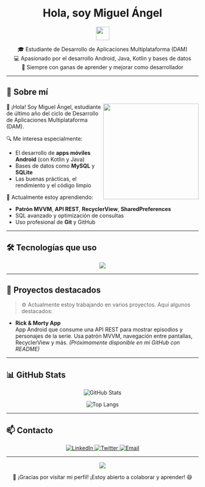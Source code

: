 <h1 align="center">Hola, soy Miguel Ángel</h1>

<p align="center">
  <img src="https://media.giphy.com/media/hvRJCLFzcasrR4ia7z/giphy.gif" width="35">
</p>

<p align="center">
  🎓 Estudiante de Desarrollo de Aplicaciones Multiplataforma (DAM)<br>
  💻 Apasionado por el desarrollo Android, Java, Kotlin y bases de datos<br>
  🚀 Siempre con ganas de aprender y mejorar como desarrollador
</p>

---

## 📌 Sobre mí

<img align="right" src="https://github.com/7oSkaaa/7oSkaaa/blob/main/Images/Right_Side.gif?raw=true" width="250"/>

👋 ¡Hola! Soy Miguel Ángel, estudiante de último año del ciclo de Desarrollo de Aplicaciones Multiplataforma (DAM).

🔍 Me interesa especialmente:
- El desarrollo de **apps móviles Android** (con Kotlin y Java)
- Bases de datos como **MySQL** y **SQLite**
- Las buenas prácticas, el rendimiento y el código limpio

🧠 Actualmente estoy aprendiendo:
- **Patrón MVVM**, **API REST**, **RecyclerView**, **SharedPreferences**
- SQL avanzado y optimización de consultas
- Uso profesional de **Git** y GitHub

---

## 🛠 Tecnologías que uso

<p align="center">
  <img src="https://skillicons.dev/icons?i=java,kotlin,androidstudio,mysql,sqlite,git,github" />
</p>

---

## 📱 Proyectos destacados

> ⚙️ Actualmente estoy trabajando en varios proyectos. Aquí algunos destacados:

- **Rick & Morty App**  
  App Android que consume una API REST para mostrar episodios y personajes de la serie. Usa patrón MVVM, navegación entre pantallas, RecyclerView y más. *(Próximamente disponible en mi GitHub con README)*

---

## 📊 GitHub Stats

<p align="center">
  <img src="https://github-readme-stats.vercel.app/api?username=marp0604&show_icons=true&theme=tokyonight" alt="GitHub Stats" />
</p>

<p align="center">
  <img src="https://github-readme-stats.vercel.app/api/top-langs/?username=marp0604&layout=compact&theme=tokyonight" alt="Top Langs" />
</p>

---

## 📫 Contacto

<p align="center">
  <a href="https://www.linkedin.com/in/miguel-angel-ramirez-perez-a7150a334/" target="_blank">
    <img src="https://img.shields.io/badge/LinkedIn-blue?style=for-the-badge&logo=linkedin" alt="LinkedIn"/>
  </a>
  <a href="https://x.com/marp0604_dev" target="_blank">
    <img src="https://img.shields.io/badge/Twitter-black?style=for-the-badge&logo=twitter" alt="Twitter"/>
  </a>
  <a href="mailto:marp0604.dev@gmail.com" target="_blank">
    <img src="https://img.shields.io/badge/Email-red?style=for-the-badge&logo=gmail&logoColor=white" alt="Email"/>
  </a>
</p>

---
<p align="center">
  <img src="https://capsule-render.vercel.app/api?type=waving&color=0abde3&height=100&section=footer"/>
</p>

<p align="center">💬 ¡Gracias por visitar mi perfil! ¡Estoy abierto a colaborar y aprender! 😄</p>
